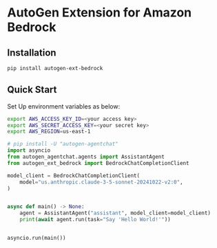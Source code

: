# AutoGen Extension for Amazon Bedrock


## Installation

```bash
pip install autogen-ext-bedrock
```

## Quick Start

Set Up environment variables as below:

```bash
export AWS_ACCESS_KEY_ID=<your access key>
export AWS_SECRET_ACCESS_KEY=<your secret key>
export AWS_REGION=us-east-1
```

```python
# pip install -U "autogen-agentchat"
import asyncio
from autogen_agentchat.agents import AssistantAgent
from autogen_ext_bedrock import BedrockChatCompletionClient

model_client = BedrockChatCompletionClient(
    model="us.anthropic.claude-3-5-sonnet-20241022-v2:0",
)


async def main() -> None:
    agent = AssistantAgent("assistant", model_client=model_client)
    print(await agent.run(task="Say 'Hello World!'"))


asyncio.run(main())
```